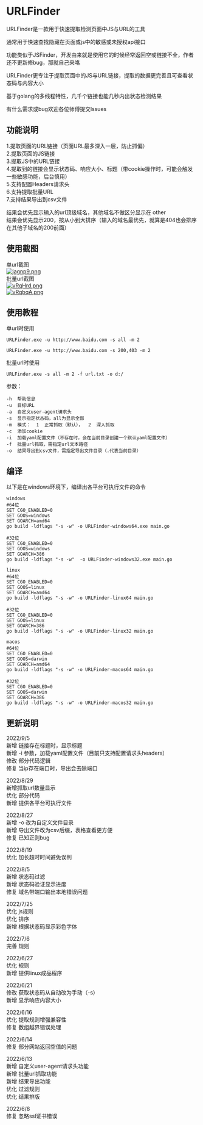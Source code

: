 # URLFinder
URLFinder是一款用于快速提取检测页面中JS与URL的工具  

通常用于快速查找隐藏在页面或js中的敏感或未授权api接口  

功能类似于JSFinder，开发由来就是使用它的时候经常返回空或链接不全，作者还不更新修bug，那就自己来咯  

URLFinder更专注于提取页面中的JS与URL链接，提取的数据更完善且可查看状态码与内容大小  

基于golang的多线程特性，几千个链接也能几秒内出状态检测结果

有什么需求或bug欢迎各位师傅提交lssues  

## 功能说明
1.提取页面的URL链接（页面URL最多深入一层，防止抓偏）  
2.提取页面的JS链接  
3.提取JS中的URL链接  
4.提取到的链接会显示状态码、响应大小、标题（带cookie操作时，可能会触发一些敏感功能，后台慎用）  
5.支持配置Headers请求头  
6.支持提取批量URL  
7.支持结果导出到csv文件


结果会优先显示输入的url顶级域名，其他域名不做区分显示在 other  
结果会优先显示200，按从小到大排序（输入的域名最优先，就算是404也会排序在其他子域名的200前面）

## 使用截图
单url截图  
[![jagnp9.png](https://s1.ax1x.com/2022/08/19/vr0G1P.png)](https://s1.ax1x.com/2022/08/19/vr0G1P.png)  
批量url截图  
[![vRqHrd.png](https://s1.ax1x.com/2022/08/27/vRqHrd.png)](https://s1.ax1x.com/2022/08/27/vRqHrd.png)  
[![vRqbqA.png](https://s1.ax1x.com/2022/08/27/vRqbqA.png)](https://s1.ax1x.com/2022/08/27/vRqbqA.png)  

## 使用教程
单url时使用  
```
URLFinder.exe -u http://www.baidu.com -s all -m 2

URLFinder.exe -u http://www.baidu.com -s 200,403 -m 2
```
批量url时使用  
```
URLFinder.exe -s all -m 2 -f url.txt -o d:/
```
参数：  
```
-h  帮助信息
-u  目标URL  
-a  自定义user-agent请求头  
-s  显示指定状态码，all为显示全部  
-m  模式：  1  正常抓取（默认），  2  深入抓取  
-c  添加cookie  
-i  加载yaml配置文件（不存在时，会在当前目录创建一个默认yaml配置文件）  
-f  批量url抓取，需指定url文本路径  
-o  结果导出到csv文件，需指定导出文件目录（.代表当前目录）
```
##  编译  
以下是在windows环境下，编译出各平台可执行文件的命令  

```
windows
#64位
SET CGO_ENABLED=0
SET GOOS=windows
SET GOARCH=amd64
go build -ldflags "-s -w" -o URLFinder-windows64.exe main.go

#32位
SET CGO_ENABLED=0
SET GOOS=windows
SET GOARCH=386
go build -ldflags "-s -w"  -o URLFinder-windows32.exe main.go

linux
#64位
SET CGO_ENABLED=0
SET GOOS=linux
SET GOARCH=amd64
go build -ldflags "-s -w" -o URLFinder-linux64 main.go

#32位
SET CGO_ENABLED=0
SET GOOS=linux
SET GOARCH=386
go build -ldflags "-s -w" -o URLFinder-linux32 main.go

macos
#64位
SET CGO_ENABLED=0
SET GOOS=darwin
SET GOARCH=amd64
go build -ldflags "-s -w" -o URLFinder-macos64 main.go

#32位
SET CGO_ENABLED=0
SET GOOS=darwin
SET GOARCH=386
go build -ldflags "-s -w" -o URLFinder-macos32 main.go
```
## 更新说明  
2022/9/5  
新增 链接存在标题时，显示标题  
新增 -i 参数，加载yaml配置文件（目前只支持配置请求头headers）  
修改 部分代码逻辑  
修复 当ip存在端口时，导出会去除端口
 

2022/8/29  
新增抓取url数量显示  
优化 部分代码  
新增 提供各平台可执行文件

2022/8/27   
新增 -o 改为自定义文件目录  
新增 导出文件改为csv后缀，表格查看更方便  
修复 已知正则bug


2022/8/19  
优化 加长超时时间避免误判    

2022/8/5  
新增 状态码过滤  
新增 状态码验证显示进度  
修复 域名带端口输出本地错误问题  

2022/7/25   
优化 js规则  
优化 排序  
新增 根据状态码显示彩色字体  

2022/7/6   
完善 规则  

2022/6/27   
优化 规则  
新增 提供linux成品程序  

2022/6/21   
修改 获取状态码从自动改为手动（-s）  
新增 显示响应内容大小  

2022/6/16   
优化 提取规则增强兼容性  
修复 数组越界错误处理  

2022/6/14  
修复 部分网站返回空值的问题  

2022/6/13  
新增 自定义user-agent请求头功能  
新增 批量url抓取功能  
新增 结果导出功能  
优化 过滤规则  
优化 结果排版  

2022/6/8  
修复 忽略ssl证书错误  

